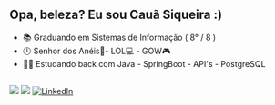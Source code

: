 <div align="left">
  
## Opa, beleza? Eu sou Cauã Siqueira :) <br>
- 📚 Graduando em Sistemas de Informação ( 8° / 8 )
- 🕛 Senhor dos Anéis📕- LOL💻 - GOW🎮
- 🧑‍💻 Estudando back com Java - SpringBoot - API's - PostgreSQL
  
##
  
<div align="left"> 
  <a href="https://instagram.com/siqueira_caua" target="_blank"><img src="https://img.shields.io/badge/-Instagram-%23E4405F?style=for-the-badge&logo=instagram&logoColor=white" target="_blank"></a>
  <a href = "mailto:cauascc2002@gmail.com"><img src="https://img.shields.io/badge/-Gmail-%23333?style=for-the-badge&logo=gmail&logoColor=white" target="_blank"></a>
  <a href="https://www.linkedin.com/in/cauã-siqueira-carneiro-da-cunha" target="_blank"><img src="https://img.shields.io/badge/-LinkedIn-%230077B5?style=for-the-badge&logo=linkedin&logoColor=white" alt="LinkedIn"></a>
</div>
